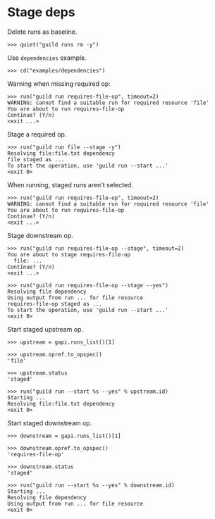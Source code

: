 # Stage deps

Delete runs as baseline.

    >>> quiet("guild runs rm -y")

Use `dependencies` example.

    >>> cd("examples/dependencies")

Warning when missing required op:

    >>> run("guild run requires-file-op", timeout=2)
    WARNING: cannot find a suitable run for required resource 'file'
    You are about to run requires-file-op
    Continue? (Y/n)
    <exit ...>

Stage a required op.

    >>> run("guild run file --stage -y")
    Resolving file:file.txt dependency
    file staged as ...
    To start the operation, use 'guild run --start ...'
    <exit 0>

When running, staged runs aren't selected.

    >>> run("guild run requires-file-op", timeout=2)
    WARNING: cannot find a suitable run for required resource 'file'
    You are about to run requires-file-op
    Continue? (Y/n)
    <exit ...>

Stage downstream op.

    >>> run("guild run requires-file-op --stage", timeout=2)
    You are about to stage requires-file-op
      file: ...
    Continue? (Y/n)
    <exit ...>

    >>> run("guild run requires-file-op --stage --yes")
    Resolving file dependency
    Using output from run ... for file resource
    requires-file-op staged as ...
    To start the operation, use 'guild run --start ...'
    <exit 0>

Start staged upstream op.

    >>> upstream = gapi.runs_list()[1]

    >>> upstream.opref.to_opspec()
    'file'

    >>> upstream.status
    'staged'

    >>> run("guild run --start %s --yes" % upstream.id)
    Starting ...
    Resolving file:file.txt dependency
    <exit 0>

Start staged downstream op.

    >>> downstream = gapi.runs_list()[1]

    >>> downstream.opref.to_opspec()
    'requires-file-op'

    >>> downstream.status
    'staged'

    >>> run("guild run --start %s --yes" % downstream.id)
    Starting ...
    Resolving file dependency
    Using output from run ... for file resource
    <exit 0>
